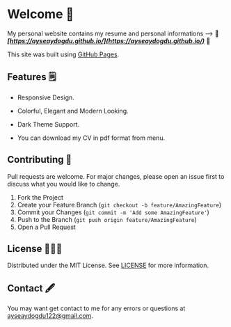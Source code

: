   
# Welcome 🎯

My personal website contains my resume and personal informations  -->  🚀 ***[https://ayseaydogdu.github.io/](https://ayseaydogdu.github.io/)*** 🚀 <br/>

This site was built using [GitHub Pages](https://pages.github.com/).

 ## Features 🗒

* Responsive Design.
 
* Colorful, Elegant and Modern Looking.

* Dark Theme Support.

* You can download my CV in pdf format from menu.


## Contributing 🤗
Pull requests are welcome. For major changes, please open an issue first to discuss what you would like to change.  

1. Fork the Project
2. Create your Feature Branch (`git checkout -b feature/AmazingFeature`)
3. Commit your Changes (`git commit -m 'Add some AmazingFeature'`)
4. Push to the Branch (`git push origin feature/AmazingFeature`)
5. Open a Pull Request

## License 👨🏽‍💻
Distributed under the MIT License. See [LICENSE](https://github.com/AyseAydogdu/AyseAydogdu.github.io/blob/main/LICENSE) for more information.  

## Contact 🖋
You may want get contact to me for any errors or questions at ayseaydogdu122@gmail.com.
